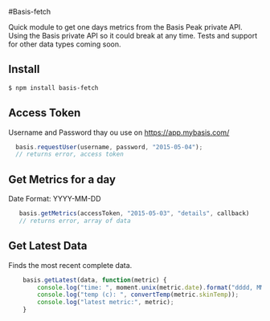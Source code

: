 #Basis-fetch

Quick module to get one days metrics from the Basis Peak private API.
Using the Basis private API so it could break at any time.
Tests and support for other data types coming soon.

## Install
```sh
$ npm install basis-fetch
```
## Access Token
Username and Password thay ou use on https://app.mybasis.com/
```javascript
  basis.requestUser(username, password, "2015-05-04");
  // returns error, access token
 ``` 
 
 ## Get Metrics for a day
 Date Format: YYYY-MM-DD
 ```javascript
	basis.getMetrics(accessToken, "2015-05-03", "details", callback)
	// returns error, array of data
```

## Get Latest Data
Finds the most recent complete data.
```javascript
	basis.getLatest(data, function(metric) {
		console.log("time: ", moment.unix(metric.date).format("dddd, MMMM Do YYYY, h:mm:ss a"));
		console.log("temp (c): ", convertTemp(metric.skinTemp));
		console.log("latest metric:", metric);
	}

 ```
